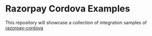 # Razorpay Cordova Examples

This repository will showcase a collection of integration samples of [razorpay-cordova](https://github.com/razorpay/razorpay-cordova)
